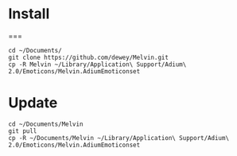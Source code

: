 # Install
===

    cd ~/Documents/
    git clone https://github.com/dewey/Melvin.git
    cp -R Melvin ~/Library/Application\ Support/Adium\ 2.0/Emoticons/Melvin.AdiumEmoticonset
    
# Update

    cd ~/Documents/Melvin
    git pull
    cp -R ~/Documents/Melvin ~/Library/Application\ Support/Adium\ 2.0/Emoticons/Melvin.AdiumEmoticonset